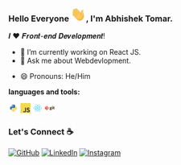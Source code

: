 ### Hello Everyone <img src="https://raw.githubusercontent.com/ABSphreak/ABSphreak/master/gifs/Hi.gif" width="30px">, I'm Abhishek Tomar.


𝑰 ❤️ 𝑭𝒓𝒐𝒏𝒕-𝒆𝒏𝒅 𝑫𝒆𝒗𝒆𝒍𝒐𝒑𝒎𝒆𝒏𝒕!

- 🌱 I’m currently working on React JS.
- 💬 Ask me about Webdevlopment.
<!-- - 📫 How to reach me: ... -->
- 😄 Pronouns: He/Him


**languages and tools:**  

<code><img height="20" src="https://raw.githubusercontent.com/github/explore/80688e429a7d4ef2fca1e82350fe8e3517d3494d/topics/python/python.png"></code>
<code><img height="20" src="https://raw.githubusercontent.com/github/explore/80688e429a7d4ef2fca1e82350fe8e3517d3494d/topics/javascript/javascript.png"></code>
<code><img height="20" src="https://raw.githubusercontent.com/github/explore/80688e429a7d4ef2fca1e82350fe8e3517d3494d/topics/react/react.png"></code>
<code><img height="20" src="https://raw.githubusercontent.com/github/explore/80688e429a7d4ef2fca1e82350fe8e3517d3494d/topics/git/git.png"></code>

### Let's Connect :coffee:
<p>
	<a href="https://github.com/Thakur-15x"><img src="https://img.icons8.com/bubbles/50/000000/github.png" alt="GitHub"/></a>
	<a href="https://www.linkedin.com/in/abhishek-tomar-4011b6191/"><img src="https://img.icons8.com/bubbles/50/000000/linkedin.png" alt="LinkedIn"/></a>
	<a href="https://www.instagram.com/__mind_flayer__/"><img src="https://img.icons8.com/bubbles/50/000000/instagram.png" alt="Instagram"/></a>
</p>

